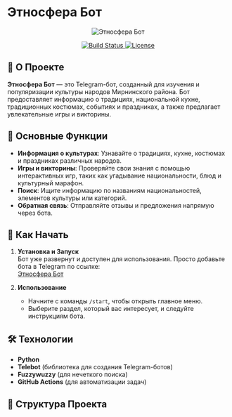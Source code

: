 # Этносфера Бот

<p align="center">
  <img src="https://via.placeholder.com/600x300?text=Этносфера+Бот" alt="Этносфера Бот">
</p>

<p align="center">
  <a href="https://github.com/yourusername/etnosfera-bot/actions">
    <img src="https://github.com/yourusername/etnosfera-bot/workflows/Deploy/badge.svg" alt="Build Status">
  </a>
  <a href="https://github.com/yourusername/etnosfera-bot/blob/main/LICENSE">
    <img src="https://img.shields.io/github/license/yourusername/etnosfera-bot" alt="License">
  </a>
</p>

## 📖 О Проекте

**Этносфера Бот** — это Telegram-бот, созданный для изучения и популяризации культуры народов Мирнинского района. Бот предоставляет информацию о традициях, национальной кухне, традиционных костюмах, событиях и праздниках, а также предлагает увлекательные игры и викторины.

## 🌟 Основные Функции

- **Информация о культурах**: Узнавайте о традициях, кухне, костюмах и праздниках различных народов.
- **Игры и викторины**: Проверяйте свои знания с помощью интерактивных игр, таких как угадывание национальности, блюд и культурный марафон.
- **Поиск**: Ищите информацию по названиям национальностей, элементов культуры или категорий.
- **Обратная связь**: Отправляйте отзывы и предложения напрямую через бота.

## 🚀 Как Начать

1. **Установка и Запуск**  
   Бот уже развернут и доступен для использования. Просто добавьте бота в Telegram по ссылке:  
   [Этносфера Бот](https://t.me/your_bot_username)

2. **Использование**  
   - Начните с команды `/start`, чтобы открыть главное меню.  
   - Выберите раздел, который вас интересует, и следуйте инструкциям бота.

## 🛠️ Технологии

- **Python**
- **Telebot** (библиотека для создания Telegram-ботов)
- **Fuzzywuzzy** (для нечеткого поиска)
- **GitHub Actions** (для автоматизации задач)

## 📂 Структура Проекта

